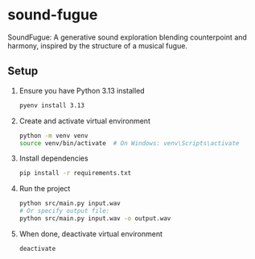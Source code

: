 # sound-fugue

SoundFugue: A generative sound exploration blending counterpoint and harmony, inspired by the structure of a musical fugue.

## Setup

1. Ensure you have Python 3.13 installed
   ```bash
   pyenv install 3.13
   ```

2. Create and activate virtual environment
   ```bash
   python -m venv venv
   source venv/bin/activate  # On Windows: venv\Scripts\activate
   ```

3. Install dependencies
   ```bash
   pip install -r requirements.txt
   ```

4. Run the project
   ```bash
   python src/main.py input.wav
   # Or specify output file:
   python src/main.py input.wav -o output.wav
   ```

5. When done, deactivate virtual environment
   ```bash
   deactivate
   ```

